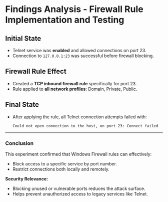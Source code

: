 # Findings Analysis - Firewall Rule Implementation and Testing

## Initial State
- Telnet service was **enabled** and allowed connections on port 23.
- Connection to `127.0.0.1:23` was successful before firewall blocking.

## Firewall Rule Effect
- Created a **TCP inbound firewall rule** specifically for port 23.
- Rule applied to **all network profiles**: Domain, Private, Public.

## Final State
- After applying the rule, all Telnet connection attempts failed with:
  ```
  Could not open connection to the host, on port 23: Connect failed
  ```

---

### Conclusion
This experiment confirmed that Windows Firewall rules can effectively:
- Block access to a specific service by port number.
- Restrict connections both locally and remotely.

**Security Relevance:**  
- Blocking unused or vulnerable ports reduces the attack surface.
- Helps prevent unauthorized access to legacy services like Telnet.
